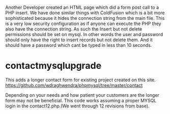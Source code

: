 Another Developer created an HTML page which did a form post call to a PHP insert.
We have done similar things with ColdFusion which is a bit more sophisticated because it hides the connection string from the main file.
This is a very low security configuration as if anyone can execute the PHP they also have the connection string. As such the Insert but not delete
permissions should be set on mysql. In other words the user and password should only have the right to insert records but not delete them. And it should
have a password which cant be typed in less than 10 seconds.


# contactmysqlupgrade
This adds a longer contact form for existing project created on this site.
https://github.com/wdraghwendra/phpmysql/tree/master/contact

Depending on your needs and how patient your customers are the longer form may not be beneficial. This code works assuming a proper MYSQL login in the contact12.php.(We went through 12 revisions from base).
